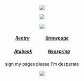 ⠀<div align="center">

![](https://files.catbox.moe/5emk2r.png)

![](https://komarev.com/ghpvc/?username=angelmatic&color=909a92&style=plastic&label=Views&base=6390)

![](https://files.catbox.moe/dydps0.gif)
##### [Rentry](https://rentry.co/Cazas-Gratiae)ㅤㅤㅤㅤ[Strawpage](https://sealkit.straw.page/)
##### [Atabook](https://don.atabook.org/)ㅤㅤㅤㅤ[Neospring](https://neospring.org/@p.ai.nter/_app/warning)

sign my pages please I'm desperate

![](https://files.catbox.moe/ck4c3l.png)

